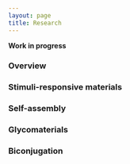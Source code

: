 ```yaml
---
layout: page
title: Research
---
```

**Work in progress**

### Overview ###

### Stimuli-responsive materials ###

### Self-assembly ###

### Glycomaterials ###

### Biconjugation ###	
 
